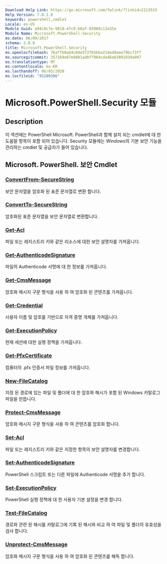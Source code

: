```yaml
---
Download Help Link: https://go.microsoft.com/fwlink/?linkid=2113533
Help Version: 7.0.1.0
keywords: powershell,cmdlet
Locale: en-US
Module Guid: a94c8c7e-9810-47c0-b8af-65089c13a35a
Module Name: Microsoft.PowerShell.Security
ms.date: 06/09/2017
schema: 2.0.0
title: Microsoft.PowerShell.Security
ms.openlocfilehash: 76affb0ab4c04e572f65bba214ed8aee79bcf3ff
ms.sourcegitcommit: 3571b9e87e8881adbf7984cda46a63891039a987
ms.translationtype: MT
ms.contentlocale: ko-KR
ms.lasthandoff: 06/05/2020
ms.locfileid: "93209386"
---
```

# Microsoft.PowerShell.Security 모듈

## Description

이 섹션에는 PowerShell Microsoft. PowerShell과 함께 설치 되는 cmdlet에 대 한 도움말 항목이 포함 되어 있습니다. Security 모듈에는 Windows의 기본 보안 기능을 관리하는 cmdlet 및 공급자가 들어 있습니다.

## Microsoft. PowerShell. 보안 Cmdlet

### [ConvertFrom-SecureString](ConvertFrom-SecureString.md)
보안 문자열을 암호화 된 표준 문자열로 변환 합니다.

### [ConvertTo-SecureString](ConvertTo-SecureString.md)
암호화된 표준 문자열을 보안 문자열로 변환합니다.

### [Get-Acl](Get-Acl.md)
파일 또는 레지스트리 키와 같은 리소스에 대한 보안 설명자를 가져옵니다.

### [Get-AuthenticodeSignature](Get-AuthenticodeSignature.md)
파일의 Authenticode 서명에 대 한 정보를 가져옵니다.

### [Get-CmsMessage](Get-CmsMessage.md)
암호화 메시지 구문 형식을 사용 하 여 암호화 된 콘텐츠를 가져옵니다.

### [Get-Credential](Get-Credential.md)
사용자 이름 및 암호를 기반으로 자격 증명 개체를 가져옵니다.

### [Get-ExecutionPolicy](Get-ExecutionPolicy.md)
현재 세션에 대한 실행 정책을 가져옵니다.

### [Get-PfxCertificate](Get-PfxCertificate.md)
컴퓨터의 .pfx 인증서 파일 정보를 가져옵니다.

### [New-FileCatalog](New-FileCatalog.md)
지정 된 경로에 있는 파일 및 폴더에 대 한 암호화 해시가 포함 된 Windows 카탈로그 파일을 만듭니다.

### [Protect-CmsMessage](Protect-CmsMessage.md)
암호화 메시지 구문 형식을 사용 하 여 콘텐츠를 암호화 합니다.

### [Set-Acl](Set-Acl.md)
파일 또는 레지스트리 키와 같은 지정한 항목의 보안 설명자를 변경합니다.

### [Set-AuthenticodeSignature](Set-AuthenticodeSignature.md)
PowerShell 스크립트 또는 다른 파일에 Authenticode 서명을 추가 합니다.

### [Set-ExecutionPolicy](Set-ExecutionPolicy.md)
PowerShell 실행 정책에 대 한 사용자 기본 설정을 변경 합니다.

### [Test-FileCatalog](Test-FileCatalog.md)
경로와 관련 된 해시를 카탈로그에 기록 된 해시와 비교 하 여 파일 및 폴더의 유효성을 검사 합니다.

### [Unprotect-CmsMessage](Unprotect-CmsMessage.md)
암호화 메시지 구문 형식을 사용 하 여 암호화 된 콘텐츠를 해독 합니다.
